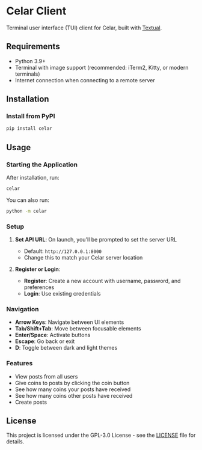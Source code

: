 # Celar Client

Terminal user interface (TUI) client for Celar, built with [Textual](https://textual.textualize.io/).

## Requirements

- Python 3.9+
- Terminal with image support (recommended: iTerm2, Kitty, or modern terminals)
- Internet connection when connecting to a remote server

## Installation

### Install from PyPI
```bash
pip install celar
```

## Usage

### Starting the Application

After installation, run:
```bash
celar
```

You can also run:
```bash
python -m celar
```

### Setup

1. **Set API URL**: On launch, you'll be prompted to set the server URL
   - Default: `http://127.0.0.1:8000`
   - Change this to match your Celar server location

2. **Register or Login**: 
   - **Register**: Create a new account with username, password, and preferences
   - **Login**: Use existing credentials

### Navigation

- **Arrow Keys**: Navigate between UI elements
- **Tab/Shift+Tab**: Move between focusable elements
- **Enter/Space**: Activate buttons
- **Escape**: Go back or exit
- **D**: Toggle between dark and light themes

### Features

- View posts from all users
- Give coins to posts by clicking the coin button
- See how many coins your posts have received
- See how many coins other posts have received
- Create posts

## License

This project is licensed under the GPL-3.0 License - see the [LICENSE](LICENSE) file for details.